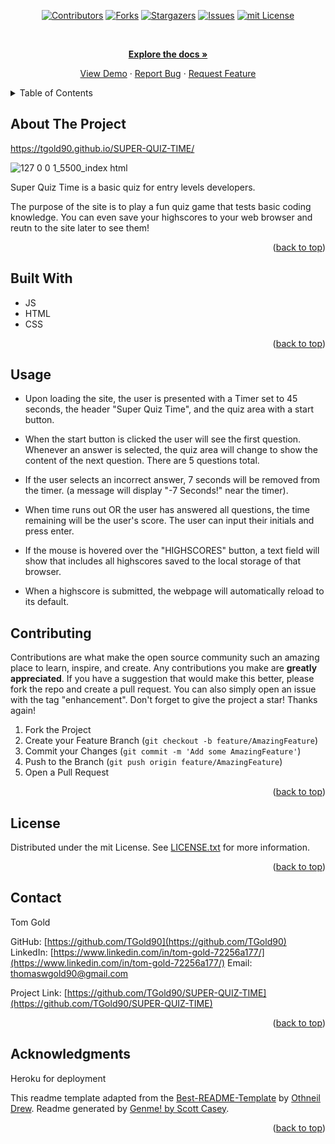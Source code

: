 <div id="top"></div>
<span align="center">

[![Contributors][contributors-shield]][contributors-url] [![Forks][forks-shield]][forks-url] [![Stargazers][stars-shield]][stars-url] [![Issues][issues-shield]][issues-url] [![mit License][license-shield]][license-url]

</span>
<span align="center">

 

</span>
<br />
<div align="center">
<a href="https://github.com/TGold90/SUPER-QUIZ-TIME">
<p align="center">



<a href="https://github.com/RP-LITE/awesome-schedule"><strong>Explore the docs »</strong></a>


<a href="https://github.com/TGold90/SUPER-QUIZ-TIME">View Demo</a> · <a href="https://github.com/TGold90/SUPER-QUIZ-TIME/issues">Report Bug</a> · <a href="https://github.com/TGold90/SUPER-QUIZ-TIME/issues">Request Feature</a>
</p>
</div>
<!-- TABLE OF CONTENTS -->
<details>
<summary>Table of Contents</summary>
<ol>
<li>
<a href="#about-the-project">About The Project</a>
<ul>
<li><a href="#built-with">Built With</a></li>
 <li><a href="#usage">Usage</a></li>
</ul>
</li>
<li><a href="#contributing">Contributing</a></li>
<li><a href="#license">License</a></li>
<li><a href="#contact">Contact</a></li>
<li><a href="#acknowledgments">Acknowledgments</a></li>
</ol>
</details>
<!-- ABOUT THE PROJECT -->

## About The Project
https://tgold90.github.io/SUPER-QUIZ-TIME/

![127 0 0 1_5500_index html](https://user-images.githubusercontent.com/104692375/178380564-b339f78a-d2a4-4a80-9b09-b24c9c9bf198.png)

Super Quiz Time is a basic quiz for entry levels developers.

The purpose of the site is to play a fun quiz game that tests basic coding knowledge. You can even save your highscores to your web browser and reutn to the site later to see them!

<p align="right">(<a href="#top">back to top</a>)</p>

## Built With
- JS
- HTML
- CSS
<p align="right">(<a href="#top">back to top</a>)</p>

## Usage

- Upon loading the site, the user is presented with a Timer set to 45 seconds, the header "Super Quiz Time", and the quiz area with a start button.

- When the start button is clicked the user will see the first question. Whenever an answer is selected, the quiz area will change to show the content of the next question. There are 5 questions total.

- If the user selects an incorrect answer, 7 seconds will be removed from the timer. (a message will display "-7 Seconds!" near the timer).

- When time runs out OR the user has answered all questions, the time remaining will be the user's score. The user can input their initials and press enter.

- If the mouse is hovered over the "HIGHSCORES" button, a text field will show that includes all highscores saved to the local storage of that browser.

- When a highscore is submitted, the webpage will automatically reload to its default.

## Contributing
Contributions are what make the open source community such an amazing place to learn, inspire, and create. Any contributions you make are **greatly appreciated**.
If you have a suggestion that would make this better, please fork the repo and create a pull request. You can also simply open an issue with the tag "enhancement".
Don't forget to give the project a star! Thanks again!
1. Fork the Project
2. Create your Feature Branch (`git checkout -b feature/AmazingFeature`)
3. Commit your Changes (`git commit -m 'Add some AmazingFeature'`)
4. Push to the Branch (`git push origin feature/AmazingFeature`)
5. Open a Pull Request
<p align="right">(<a href="#top">back to top</a>)</p>
<!-- LICENSE -->

## License
Distributed under the mit License. See [LICENSE.txt](LICENSE.txt) for more information.
<p align="right">(<a href="#top">back to top</a>)</p>
<!-- CONTACT -->

## Contact

Tom Gold 

GitHub: [https://github.com/TGold90](https://github.com/TGold90)
LinkedIn: [https://www.linkedin.com/in/tom-gold-72256a177/](https://www.linkedin.com/in/tom-gold-72256a177/)
Email: thomaswgold90@gmail.com


Project Link: [https://github.com/TGold90/SUPER-QUIZ-TIME](https://github.com/TGold90/SUPER-QUIZ-TIME)
<p align="right">(<a href="#top">back to top</a>)</p>
<!-- ACKNOWLEDGMENTS -->

## Acknowledgments

Heroku for deployment

This readme template adapted from the [Best-README-Template](https://github.com/othneildrew/Best-README-Template/blob/master/BLANK_README.md) by [Othneil Drew](https://github.com/othneildrew). Readme generated by [Genme! by Scott Casey](https://github.com/Kurohyou/genme-SC).

<p align="right">(<a href="#top">back to top</a>)</p>
<!-- MARKDOWN LINKS & IMAGES -->
<!-- https://www.markdownguide.org/basic-syntax/#reference-style-links -->

[contributors-shield]: https://img.shields.io/github/contributors/RP-LITE/awesome-schedule.svg?style=flat
[contributors-url]: https://github.com/RP-LITE/awesome-schedule/graphs/contributors
[forks-shield]: https://img.shields.io/github/forks/RP-LITE/awesome-schedule.svg?style=flat
[forks-url]: https://github.com/RP-LITE/awesome-schedule/network/members
[stars-shield]: https://img.shields.io/github/stars/RP-LITE/awesome-schedule.svg?style=flat
[stars-url]: https://github.com/RP-LITE/awesome-schedule/stargazers
[issues-shield]: https://img.shields.io/github/issues/RP-LITE/awesome-schedule.svg?style=flat
[issues-url]: https://github.com/RP-LITE/awesome-schedule/issues
[license-shield]: https://img.shields.io/github/license/RP-LITE/awesome-schedule.svg?style=flat
[license-url]: https://github.com/RP-LITE/awesome-schedule/blob/master/LICENSE.txt
[product-screenshot]: assets/images/screenshot.png

